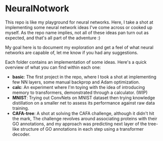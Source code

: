 # NeuralNotwork
This repo is like my playground for neural networks. Here, I take a shot at implementing
some neural network ideas I've come across or cooked up myself. 
As the repo name implies, not all of these ideas pan turn out as expected, and that's all part of the adventure :)

My goal here is to document my exploration and get a feel of what 
neural networks are capable of, let me know if you had any suggestions.

Each folder contains an implementation of some ideas. Here's a quick overview
of what you can find within each one:

+ <b>basic</b>: The first project in the repo, where I took a shot at implementing few NN layers, some manual backprop and Adam optimization.
+ <b>calc</b>:  An experiment where I'm toying with the idea of introducing memory to transformers, demonstrated through a calculator. (WIP)
+ <b>MNIST</b>: Trying out ConvNets on MNIST dataset then trying knowledge distillation on a smaller net to assess its performance against raw data training.
+ <b>CAFA-tree</b>: A shot at solving the CAFA challenge, although it didn't hit the mark, The challenge revolves around associating proteins with their GO annotations, and my approach was predicting next layer of the tree-like structure of GO annotations in each step using a transformer decoder.
